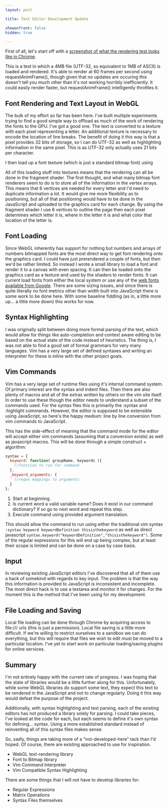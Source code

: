 ```yaml
---
layout: post

title: Text Editor Development Update

showonfront: false
hidden: true

---
```


First of all, let's start off with a [screenshot of what the rendering test looks like in Chrome](/images/2011/10/14/shadertest3.png).

This is a test in which a 4MB file (UTF-32, so equivalent to 1MB of ASCII) is loaded and
rendered.  It's able to render at 60 frames per second using requestAnimFrame(), though
given that no updates are occuring this doesn't tell you much other than it's not working
horribly inefficiently.  It could easily render faster, but requestAnimFrame() intelligently
throttles it.


## Font Rendering and Text Layout in WebGL

The bulk of my effort so far has been here.  I've built multiple experiments trying to
find a good simple way to offload as much of the work of rendering the fonts to the GPU.
I've got a good one.  The text is converted to a texture with each pixel representing a
letter.   An additional texture is necessary to encode the location of line breaks.  The
benefit of doing it this way is that a pixel provides 32 bits of storage, so I can do
UTF-32 as well as highlighting information in the same pixel.  This is as UTF-32 only
actually uses 21 bits per character.  

I then load up a font texture (which is just a standard bitmap font) using 

All of this loading stuff into textures means that the rendering can all be done in the
fragment shader.  The first thought, and what many bitmap font renderers seem to do is
to store all of the information in the vertex arrays.  This means that 6 vertices are
needed for every letter and I'd need to duplicate information a lot.  It would give me
more flexibility as to positioning, but all of that positioning would have to be done in
the JavaScript and uploaded to the graphics card for each change.  By using the fragment
shader I use 6 vertices to outline the page then each pixel determines which letter it is,
where in the letter it is and what color that location of the letter is.


## Font Loading

Since WebGL inherently has support for nothing but numbers and arrays of numbers bitmapped
fonts are the most direct way to get font rendering onto the graphics card.  I could have
just prerendered a couple of fonts, but then we'd be rather limited.  So instead I wrote
a small library to load a font and render it to a canvas with even spacing.  It can then
be loaded onto the graphics card as a texture and used by the shaders to render fonts. It
can current load fonts from either the local system or use any of the 
[web fonts available from Google](http://www.google.com/webfonts).  There are some sizing
issues, and since there is quite literally no font metrics other than width built into
JavaScript there is some work to be done here.  With some baseline fiddling (as in, a little more up... a little more down) this works for now. 


## Syntax Highlighting

I was originally split between doing more formal parsing of the text, which
would allow for things like auto-completion and context aware editing to be
based on the actual state of the code instead of heuristics.  The thing is,
I was not able to find a good set of formal grammars for very many languages.
Vim has a very large set of defined syntaxes and writing an interpreter for these
is inline with the other project goals.

## Vim Commands

Vim has a very large set of runtime files using it's internal command system.
Of primary interest are the syntax and indent files.  Then there are also plenty
of macros and all of the extras written by others on the vim site itself.  In
order to use these though the editor needs to understand a subset of the commands
used.  For the syntax files this is primarily the :syntax and :highlight commands.
However, the editor is supposed to be extensible using JavaScript, so here's the
happy medium:  line by line conversion from vim commands to JavaScript.

This has the side-effect of meaning that the command mode for the editor will
accept either vim commands (assuming that a conversion exists) as well as 
javascript macros.  This will be done through a simple construct + algorithm:

```javascript
syntax = {
  keyword: function( groupName, keywords ){
    //function to run for command
  },
  _keyword_arguments: {
    //regex mappings to arguments
  }
};
```

1. Start at beginning.
2. Is current word a valid variable name?  Does it exist in our command dictionary?  If so go to next word and repeat this step.
3. Execute command using provided argument translation.

This should allow the command to run using either the traditional vim syntax 
`:syntax keyword keywordDefinition thisisthekeyword` as well as direct 
javascript `syntax.keyword("keywordDefinition","thisisthekeyword")`.  Some of the regular
expressions for this will end up being complex, but at least their scope is limited and
can be done on a case by case basis.

## Input

In reviewing existing JavaScript editors I've discovered that all of them use a hack
of somekind with regards to key input.  The problem is that the way this information is
provided to JavaScript is inconsistent and incomplete.  The most direct hack is to use
a textarea and monitor it for changes.  For the moment this is the method that I've been
using for my development.


## File Loading and Saving

Local file loading can be done through Chrome by acquiring access to file:/// urls
(this is just a permission).  Local file saving is a little more difficult.  If we're
willing to restrict ourselves to a sandbox we can do everything, but this will require
that files we wish to edit must be moved to a particular location.  I've yet to start
work on particular loading/saving plugins for online services.

## Summary

I'm not entirely happy with the current rate of progress.  I was hoping that the state
of libraries would be a little further along for this.  Unfortunately, while some WebGL
libraries do support some text, they expect this text to be rendered in the JavaScript
and not to change regularly.  Doing it this way would defeat the purpose of the project.

Additionally, with syntax highlighting and text parsing, each of the existing editors has
not produced a library solely for parsing.  I could take pieces, I've looked at the code
for each, but each seems to define it's own syntax for defining... syntax.  Using a more
established standard instead of reinventing all of this syntax files makes sense.

So, sadly, things are taking more of a "not-developed-here" tack than I'd hoped.  Of course,
there are existing approached to use for inspiration.

* WebGL text-rendering library
* Font to Bitmap library
* Vim Command Interpreter
* Vim Compatible Syntax Highlighting

There are some things that I will not have to develop libraries for:

* Regular Expressions
* Matrix Operations
* Syntax Files themselves
